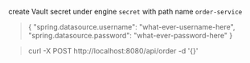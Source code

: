 create Vault secret under engine `secret` with path name `order-service`

>{
"spring.datasource.username": "what-ever-username-here",
"spring.datasource.password": "what-ever-password-here"
}

>curl -X POST http://localhost:8080/api/order -d  '{}'
